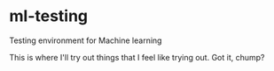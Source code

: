 # ml-testing
Testing environment for Machine learning

This is where I'll try out things that I feel like trying out. Got it, chump?
